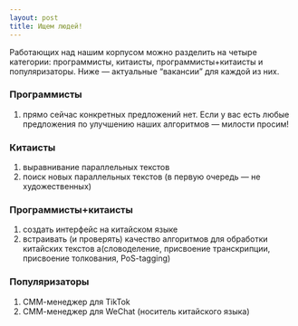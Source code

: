 ```yaml
---
layout: post
title: Ищем людей!
---
```


<p>
Работающих над нашим корпусом можно разделить на четыре категории: программисты, китаисты, программисты+китаисты и популяризаторы. Ниже — актуальные “вакансии” для каждой из них.
</p>

### Программисты
1. прямо сейчас конкретных предложений нет. Если у вас есть любые предложения по улучшению наших алгоритмов — милости просим!

### Китаисты
1. выравнивание параллельных текстов
2. поиск новых параллельных текстов (в первую очередь — не художественных)

### Программисты+китаисты
1. создать интерфейс на китайском языке
2. встраивать (и проверять) качество алгоритмов для обработки китайских текстов а(словоделение, присвоение транскрипции, присвоение толкования, PoS-tagging)

### Популяризаторы
1. СММ-менеджер для TikTok
1. СММ-менеджер для WeChat (носитель китайского языка)
